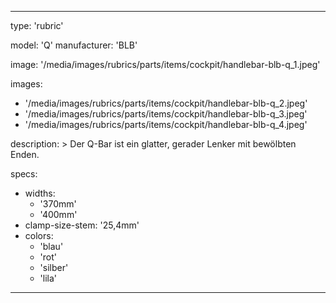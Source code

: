 ---

type: 'rubric'


model: 'Q'
manufacturer: 'BLB'

image: '/media/images/rubrics/parts/items/cockpit/handlebar-blb-q_1.jpeg'

images:
  - '/media/images/rubrics/parts/items/cockpit/handlebar-blb-q_2.jpeg'
  - '/media/images/rubrics/parts/items/cockpit/handlebar-blb-q_3.jpeg'
  - '/media/images/rubrics/parts/items/cockpit/handlebar-blb-q_4.jpeg'

description: >
    Der Q-Bar ist ein glatter, gerader Lenker mit bewölbten Enden.

specs:
  - widths:
    - '370mm'
    - '400mm'
  - clamp-size-stem: '25,4mm'
  - colors:
    - 'blau'
    - 'rot'
    - 'silber'
    - 'lila'

---
